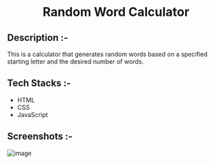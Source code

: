 # <p align="center">Random Word Calculator</p>

## Description :-

This is a calculator that generates random words based on a specified starting letter and the desired number of words.

## Tech Stacks :-

- HTML
- CSS
- JavaScript

## Screenshots :-

![image](https://github.com/Rakesh9100/CalcDiverse/assets/73993775/78e57adb-0f79-4a4d-8cbe-20484b886b38)

